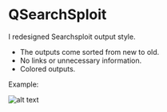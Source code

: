 # QSearchSploit

I redesigned Searchsploit output style. 
+ The outputs come sorted from new to old. 
+ No links or unnecessary information. 
+ Colored outputs.

Example:

![alt text](https://github.com/M507/QSearchSploit/raw/master/Example.png)
